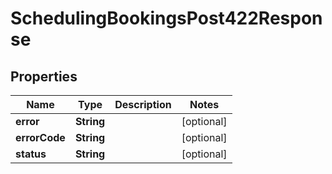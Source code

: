 

# SchedulingBookingsPost422Response


## Properties

Name | Type | Description | Notes
------------ | ------------- | ------------- | -------------
**error** | **String** |  |  [optional]
**errorCode** | **String** |  |  [optional]
**status** | **String** |  |  [optional]



